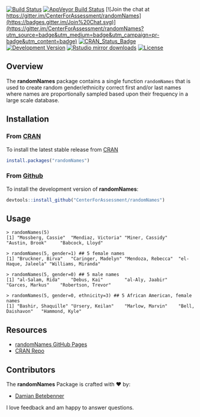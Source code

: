 [![Build Status](https://travis-ci.org/CenterForAssessment/randomNames.svg?branch=master)](https://travis-ci.org/CenterForAssessment/randomNames)
[![AppVeyor Build Status](https://ci.appveyor.com/api/projects/status/github/centerforassessment/Literasee?branch=master&svg=true)](https://ci.appveyor.com/project/centerforassessment/Literasee)
[![Join the chat at https://gitter.im/CenterForAssessment/randomNames](https://badges.gitter.im/Join%20Chat.svg)](https://gitter.im/CenterForAssessment/randomNames?utm_source=badge&utm_medium=badge&utm_campaign=pr-badge&utm_content=badge)
[![CRAN_Status_Badge](http://www.r-pkg.org/badges/version/randomNames)](http://cran.r-project.org/package=randomNames)
[![Development Version](https://img.shields.io/badge/devel-0.5--0-brightgreen.svg)](https://github.com/CenterForAssessment/randomNames)
[![Rstudio mirror downloads](http://cranlogs.r-pkg.org/badges/grand-total/randomNames)](https://github.com/metacran/cranlogs.app)
[![License](http://img.shields.io/badge/license-GPL%203-brightgreen.svg?style=flat)](https://github.com/CenterForAssessment/randomNames/blob/master/LICENSE.md)

## Overview

The **randomNames** package contains a single function `randomNames` that is used to create random gender/ethnicity correct first and/or last names where names are proportionally sampled based upon their frequency in a large scale database.


## Installation

### From [CRAN](https://CRAN.R-project.org)

To install the latest stable release from [CRAN](https://cran.r-project.org/package=randomNames)

```R
install.packages("randomNames")
```

### From [Github](https://github.com/CenterForAssessment/randomNames/)

To install the development version of **randomNames**:

```R
devtools::install_github("CenterForAssessment/randomNames")
```

## Usage

```
> randomNames(5)
[1] "Mossberg, Cassie"  "Mendiaz, Victoria" "Miner, Cassidy"    "Austin, Brook"     "Babcock, Lloyd"

> randomNames(5, gender=1) ## 5 female names
[1] "Bruckner, Birva"   "Caringer, Madelyn" "Mendoza, Rebecca"  "el-Haque, Jaleela" "Williams, Miranda"

> randomNames(5, gender=0) ## 5 male names
[1] "al-Salam, Rida"    "Debus, Kai"        "al-Aly, Jaabir"    "Garces, Markus"    "Robertson, Trevor"

> randomNames(5, gender=0, ethnicity=3) ## 5 African American, female names
[1] "Bashir, Shaquille" "Ursery, Keilan"    "Marlow, Marvin"    "Bell, Daishavon"   "Hammond, Kyle"
```


## Resources

* [randomNames GitHub Pages](https://CenterForAssessment.github.io/randomNames)
* [CRAN Repo](https://CRAN.R-project.org/package=randomNames)


## Contributors

The **randomNames** Package is crafted with :heart: by:

* [Damian Betebenner](https://github.com/dbetebenner)

I love feedback and am happy to answer questions.
